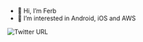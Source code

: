- 👋 Hi, I’m Ferb
- 👀 I’m interested in Android, iOS and AWS
<img alt="Twitter URL" src="https://img.shields.io/twitter/url?style=social&url=https%3A%2F%2Ftwitter.com%2FDevelopferb">
<!---
Developferb/Developferb is a ✨ special ✨ repository because its `README.md` (this file) appears on your GitHub profile.
You can click the Preview link to take a look at your changes.
--->
